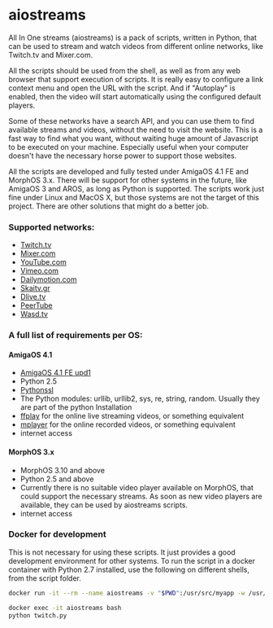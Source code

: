 # aiostreams
All In One streams (aiostreams) is a pack of scripts, written in Python, that can be used to stream and watch videos from different online networks, like Twitch.tv and Mixer.com.

All the scripts should be used from the shell, as well as from any web browser that support execution of scripts. It is really easy to configure a link context menu and open the URL with the script. And if "Autoplay" is enabled, then the video will start automatically using the configured default players.

Some of these networks have a search API, and you can use them to find available streams and videos, without the need to visit the website. This is a fast way to find what you want, without waiting huge amount of Javascript to be executed on your machine. Especially useful when your computer doesn't have the necessary horse power to support those websites.

All the scripts are developed and fully tested under AmigaOS 4.1 FE and MorphOS 3.x. There will be support for other systems in the future, like AmigaOS 3 and AROS, as long as Python is supported. The scripts work just fine under Linux and MacOS X, but those systems are not the target of this project. There are other solutions that might do a better job.

### Supported networks:
* [Twitch.tv](https://www.twitch.tv/)
* [Mixer.com](https://mixer.com/)
* [YouTube.com](https://youtube.com/)
* [Vimeo.com](https://vimeo.com/)
* [Dailymotion.com](https://www.dailymotion.com)
* [Skaitv.gr](http://www.skaitv.gr/)
* [Dlive.tv](https://dlive.tv/)
* [PeerTube](https://joinpeertube.org/)
* [Wasd.tv](https://wasd.tv/)

### A full list of requirements per OS:
#### AmigaOS 4.1
* [AmigaOS 4.1 FE upd1][amigaos]
* Python 2.5
* [Pythonssl][pythonssl]
* The Python modules: urllib, urllib2, sys, re, string, random. Usually they are part of the python Installation
* [ffplay][ffmpeg] for the online live streaming videos, or something equivalent
* [mplayer][mplayer] for the online recorded videos, or something equivalent
* internet access

#### MorphOS 3.x
* MorphOS 3.10 and above
* Python 2.5 and above
* Currently there is no suitable video player available on MorphOS, that could support the necessary streams. As soon as new video players are available, they can be used by aiostreams scripts.
* internet access

### Docker for development
This is not necessary for using these scripts. It just provides a good development environment for other systems.
To run the script in a docker container with Python 2.7 installed, use the following on different shells, from the script folder.

```bash
docker run -it --rm --name aiostreams -v "$PWD":/usr/src/myapp -w /usr/src/myapp python:2
```
```bash
docker exec -it aiostreams bash
python twitch.py
```

[pythonssl]: http://os4depot.net/?function=showfile&file=library/misc/pythonssl.lha
[ffmpeg]: http://os4depot.net/?function=showfile&file=video/convert/ffmpeg.lha
[mplayer]: http://os4depot.net/index.php?function=search&tool=simple&f_fields=mplayer
[amigaos]: http://amigaos.net
[blog]: https://walkero.gr